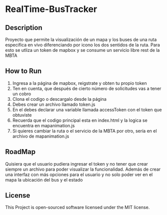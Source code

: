 # RealTime-BusTracker

## Description

Proyecto que permite la visualización de un mapa y los buses de una ruta especifica en vivo diferenciando por icono los dos sentidos de la ruta. Para esto se utliza un token de mapbox y se consume un servicio libre rest de la MBTA

## How to Run

1. Ingresa a la página de mapbox, reigstrate y obten tu propio token
2. Ten en cuenta, que después de cierto número de solicitudes vas a tener un cobro
3. Clona el codigo o descargalo desde la página
4. Debes crear un archivo llamado token.js
5. En el debes declarar una variable llamada accessToken con el token que obtuviste
6. Recuerda que el codigo principal esta en index.html y la logica se encuentra en mapanimation.js
7. Si quieres cambiar la ruta o el servicio de la MBTA por otro, sería en el archivo de mapanimation.js

## RoadMap

Quisiera que el usuario pudiera ingresar el token y no tener que crear siempre un archivo para poder visualizar la funcionalidad. Además de crear una interfaz con más opciones para el usuario y no solo poder ver en el mapa la ubicación del bus y el estado

## License

This Project is open-sourced software licensed under the MIT license.
